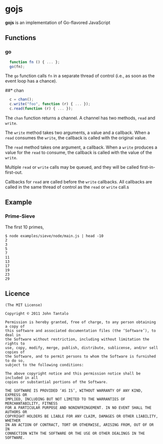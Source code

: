 # gojs

**gojs** is an implementation of Go-flavored JavaScript

## Functions

### go

```javascript
  function fn () { ... };
  go(fn);
```

The `go` function calls `fn` in a separate thread of control (i.e., as soon as the event loop has a chance).

##* chan

```javascript
  c = chan();
  c.write("foo", function (r) { ... });
  c.read(function (r) { ... });
```

The `chan` function returns a channel. A channel has two methods, `read` and `write`.

The `write` method takes two arguments, a value and a callback. When a `read` consumes the `write`, the callback is called with the original value.

The `read` method takes one argument, a callback. When a `write` produces a value for the `read` to consume, the callback is called with the value of the `write`.

Multiple `read` or `write` calls may be queued, and they will be called first-in-first-out.

Callbacks for `read` are called before the `write` callbacks. All callbacks are called in the same thread of control as the `read` or `write` call.s

## Example

### Prime-Sieve

The first 10 primes,

    $ node examples/sieve/node/main.js | head -10
    2
    3
    5
    7
    11
    13
    17
    19
    23
    29

## Licence

    (The MIT License)

    Copyright © 2011 John Tantalo

    Permission is hereby granted, free of charge, to any person obtaining a copy of
    this software and associated documentation files (the ‘Software’), to deal in
    the Software without restriction, including without limitation the rights to
    use, copy, modify, merge, publish, distribute, sublicense, and/or sell copies of
    the Software, and to permit persons to whom the Software is furnished to do so,
    subject to the following conditions:

    The above copyright notice and this permission notice shall be included in all
    copies or substantial portions of the Software.

    THE SOFTWARE IS PROVIDED ‘AS IS’, WITHOUT WARRANTY OF ANY KIND, EXPRESS OR
    IMPLIED, INCLUDING BUT NOT LIMITED TO THE WARRANTIES OF MERCHANTABILITY, FITNESS
    FOR A PARTICULAR PURPOSE AND NONINFRINGEMENT. IN NO EVENT SHALL THE AUTHORS OR
    COPYRIGHT HOLDERS BE LIABLE FOR ANY CLAIM, DAMAGES OR OTHER LIABILITY, WHETHER
    IN AN ACTION OF CONTRACT, TORT OR OTHERWISE, ARISING FROM, OUT OF OR IN
    CONNECTION WITH THE SOFTWARE OR THE USE OR OTHER DEALINGS IN THE SOFTWARE.
